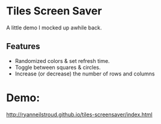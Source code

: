 # Tiles Screen Saver

A little demo I mocked up awhile back.

## Features

- Randomized colors & set refresh time.
- Toggle between squares & circles.
- Increase (or decrease) the number of rows and columns

# Demo:

http://ryanneilstroud.github.io/tiles-screensaver/index.html
